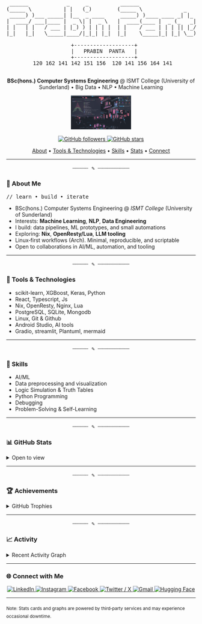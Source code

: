 <div align="center">

  <pre><samp>
 ______            _     _          ______                        
(_____ \          | |   (_)        (_____ \             _         
 _____) )___ _____| |__  _ ____     _____) )____ ____ _| |_ _____ 
|  ____/ ___|____ |  _ \| |  _ \   |  ____(____ |  _ (_   _|____ |
| |   | |   / ___ | |_) ) | | | |  | |    / ___ | | | || |_/ ___ |
|_|   |_|   \_____|____/|_|_| |_|  |_|    \_____|_| |_| \__)_____|
                                                                  
  +-------------------+
  |   PRABIN  PANTA   |
  +-------------------+
  120 162 141 142 151 156  120 141 156 164 141 
  </samp></pre>

  <p><strong>BSc(hons.) Computer Systems Engineering</strong> @ ISMT College (University of Sunderland) • Big Data • NLP • Machine Learning</p>

  <p>
    <img src="os_image/Arch_Linux_1.png" alt="Arch Linux" width="160" />
  </p>

  <p>
    <a href="https://github.com/prabinpanta0">
      <img src="https://img.shields.io/github/followers/prabinpanta0?label=Followers&style=flat&color=555" alt="GitHub followers" />
    </a>
    <a href="https://github.com/prabinpanta0?tab=repositories">
      <img src="https://img.shields.io/github/stars/prabinpanta0?affiliations=OWNER%2CCOLLABORATOR&style=flat&color=777" alt="GitHub stars" />
    </a>
  </p>

  <p>
  <a href="#about-me">About</a> •
  <a href="#tools-and-technologies">Tools & Technologies</a> •
  <a href="#skills">Skills</a> •
  <a href="#github-stats">Stats</a> •
  <a href="#connect-with-me">Connect</a>
  </p>
  
</div>

---
<p align="center"><samp>┄┄┄┄┄ ✎ ┄┄┄┄┄┄┄┄┄┄</samp></p>


<h3 id="about-me">👋 About Me</h3>

<p><samp>// learn • build • iterate</samp></p>

- BSc(hons.) Computer Systems Engineering @ <em>ISMT College</em> (University of Sunderland)
- Interests: <strong>Machine Learning</strong>, <strong>NLP</strong>, <strong>Data Engineering</strong>
- I build: data pipelines, ML prototypes, and small automations
- Exploring: <strong>Nix</strong>, <strong>OpenResty/Lua</strong>, <strong>LLM tooling</strong>
- Linux‑first workflows (Arch). Minimal, reproducible, and scriptable
- Open to collaborations in AI/ML, automation, and tooling

---
<p align="center"><samp>┄┄┄┄┄ ✎ ┄┄┄┄┄┄┄┄┄┄</samp></p>

<h3 id="tools-and-technologies">🧰 Tools & Technologies</h3>

- scikit-learn, XGBoost, Keras, Python
- React, Typescript, Js
- Nix, OpenResty, Nginx, Lua
- PostgreSQL, SQLite, Mongodb
- Linux, Git & Github
- Android Studio, AI tools
- Gradio, streamlit, Plantuml, mermaid

---
<p align="center"><samp>┄┄┄┄┄ ✎ ┄┄┄┄┄┄┄┄┄┄</samp></p>

<h3 id="skills">🧠 Skills</h3>

- AI/ML
- Data preprocessing and visualization
- Logic Simulation & Truth Tables
- Python Programming
- Debugging
- Problem-Solving & Self-Learning

---
<p align="center"><samp>┄┄┄┄┄ ✎ ┄┄┄┄┄┄┄┄┄┄</samp></p>

<h3 id="github-stats">📊 GitHub Stats</h3>

<details>
  <summary>Open to view</summary>

  <table>
    <tr>
      <td>
        <picture>
          <source media="(prefers-color-scheme: dark)" srcset="https://github-readme-stats.vercel.app/api?username=prabinpanta0&show_icons=true&theme=github_dark&hide_border=false" />
          <source media="(prefers-color-scheme: light)" srcset="https://github-readme-stats.vercel.app/api?username=prabinpanta0&show_icons=true&theme=default&hide_border=false" />
          <img alt="GitHub Stats" src="https://github-readme-stats.vercel.app/api?username=prabinpanta0&show_icons=true&theme=default&hide_border=false" />
        </picture>
      </td>
      <td>
        <picture>
          <source media="(prefers-color-scheme: dark)" srcset="https://github-readme-streak-stats.herokuapp.com?user=prabinpanta0&theme=dark&hide_border=false" />
          <source media="(prefers-color-scheme: light)" srcset="https://github-readme-streak-stats.herokuapp.com?user=prabinpanta0&theme=default&hide_border=false" />
          <img alt="GitHub Streak" src="https://github-readme-streak-stats.herokuapp.com?user=prabinpanta0&theme=default&hide_border=false" />
        </picture>
      </td>
    </tr>
    <tr>
      <td>
        <picture>
          <source media="(prefers-color-scheme: dark)" srcset="https://github-readme-stats.vercel.app/api/top-langs/?username=prabinpanta0&layout=compact&langs_count=8&theme=github_dark&hide_border=false" />
          <source media="(prefers-color-scheme: light)" srcset="https://github-readme-stats.vercel.app/api/top-langs/?username=prabinpanta0&layout=compact&langs_count=8&theme=default&hide_border=false" />
          <img alt="Top Languages" src="https://github-readme-stats.vercel.app/api/top-langs/?username=prabinpanta0&layout=compact&langs_count=8&theme=default&hide_border=false" />
        </picture>
      </td>
      <td>
        <picture>
          <source media="(prefers-color-scheme: dark)" srcset="https://github-profile-summary-cards.vercel.app/api/cards/productive-time?username=prabinpanta0&theme=github_dark&utcOffset=5.45" />
          <source media="(prefers-color-scheme: light)" srcset="https://github-profile-summary-cards.vercel.app/api/cards/productive-time?username=prabinpanta0&theme=github&utcOffset=5.45" />
          <img alt="Productive Time" src="https://github-profile-summary-cards.vercel.app/api/cards/productive-time?username=prabinpanta0&theme=github&utcOffset=5.45" />
        </picture>
      </td>
    </tr>
  </table>

</details>

---
<p align="center"><samp>┄┄┄┄┄ ✎ ┄┄┄┄┄┄┄┄┄┄</samp></p>

<h3 id="achievements">🏆 Achievements</h3>

<details>
  <summary>GitHub Trophies</summary>

  <picture>
    <source media="(prefers-color-scheme: dark)" srcset="https://github-profile-trophy.vercel.app/?username=prabinpanta0&theme=onedark&no-frame=true&no-bg=true&margin-w=5" />
    <source media="(prefers-color-scheme: light)" srcset="https://github-profile-trophy.vercel.app/?username=prabinpanta0&theme=flat&no-frame=true&no-bg=true&margin-w=5" />
    <img alt="GitHub Trophies" src="https://github-profile-trophy.vercel.app/?username=prabinpanta0&theme=flat&no-frame=true&no-bg=true&margin-w=5" />
  </picture>

</details>

---
<p align="center"><samp>┄┄┄┄┄ ✎ ┄┄┄┄┄┄┄┄┄┄</samp></p>

<h3 id="activity">📈 Activity</h3>

<details>
  <summary>Recent Activity Graph</summary>

  <a href="https://github.com/prabinpanta0">
    <picture>
      <source media="(prefers-color-scheme: dark)" srcset="https://github-readme-activity-graph.vercel.app/graph?username=prabinpanta0&theme=github-dark&area=false" />
      <source media="(prefers-color-scheme: light)" srcset="https://github-readme-activity-graph.vercel.app/graph?username=prabinpanta0&theme=github-compact&area=false" />
      <img alt="Activity Graph" src="https://github-readme-activity-graph.vercel.app/graph?username=prabinpanta0&theme=github-compact&area=false" />
    </picture>
  </a>

</details>

---

<h3 id="connect-with-me">🌐 Connect with Me</h3>
<div align="center">
  <a href="https://www.linkedin.com/in/prabinpanta00/" target="_blank">
  <img src="https://img.shields.io/badge/LinkedIn-555?style=for-the-badge&logo=linkedin&logoColor=white" alt="LinkedIn" />
  </a>
  <a href="https://www.instagram.com/prabinpanta0/" target="_blank">
  <img src="https://img.shields.io/badge/Instagram-555?style=for-the-badge&logo=instagram&logoColor=white" alt="Instagram" />
  </a>
  <a href="https://www.facebook.com/prabinpanta0" target="_blank">
  <img src="https://img.shields.io/badge/Facebook-555?style=for-the-badge&logo=facebook&logoColor=white" alt="Facebook" />
  </a>
  <a href="https://twitter.com/PrabinPanta6" target="_blank">
    <img src="https://img.shields.io/badge/Twitter%2FX-111?style=for-the-badge&logo=x&logoColor=white" alt="Twitter / X" />
  </a>
  <a href="mailto:pantaprabin30@gmail.com" target="_blank">
  <img src="https://img.shields.io/badge/Gmail-555?style=for-the-badge&logo=gmail&logoColor=white" alt="Gmail" />
  </a>
  <a href="https://huggingface.co/prabinpanta0" target="_blank">
  <img src="https://img.shields.io/badge/Hugging_Face-555?style=for-the-badge&logo=huggingface&logoColor=white" alt="Hugging Face" />
  </a>
</div>

---

<sub>Note: Stats cards and graphs are powered by third‑party services and may experience occasional downtime.</sub>

